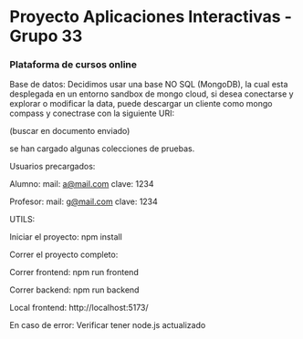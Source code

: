 # Proyecto Aplicaciones Interactivas - Grupo 33

### Plataforma de cursos online

Base de datos:
Decidimos usar una base NO SQL (MongoDB), la cual esta desplegada en un entorno sandbox de mongo cloud, si desea conectarse y explorar o modificar la data, puede descargar un cliente como mongo compass y conectrase con la siguiente URI:

(buscar en documento enviado)

se han cargado algunas colecciones de pruebas.

Usuarios precargados:

Alumno:
mail: a@mail.com
clave: 1234

Profesor:
mail: g@mail.com
clave: 1234

UTILS:

Iniciar el proyecto:
npm install

Correr el proyecto completo:

Correr frontend:
npm run frontend

Correr backend:
npm run backend

Local frontend:
http://localhost:5173/

En caso de error:
Verificar tener node.js actualizado
